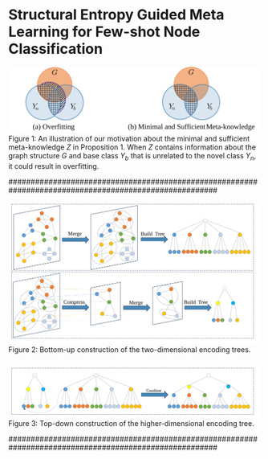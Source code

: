 # Structural Entropy Guided Meta Learning for Few-shot Node Classification


![fig1](./fig1.svg)  
Figure 1: An illustration of our motivation about the minimal and sufficient meta-knowledge *Z* in Proposition 1. When *Z* contains information about the graph structure *G* and base class *Y<sub>b</sub>* that is unrelated to the novel class *Y<sub>n</sub>*, it could result in overfitting.


#######################################################################################################  

![fig2](./fig2.svg)  
Figure 2: Bottom-up construction of the two-dimensional encoding trees. 
#####  
![fig3](./fig3.svg)  
Figure 3: Top-down construction of the higher-dimensional encoding tree.  

#######################################################################################################
